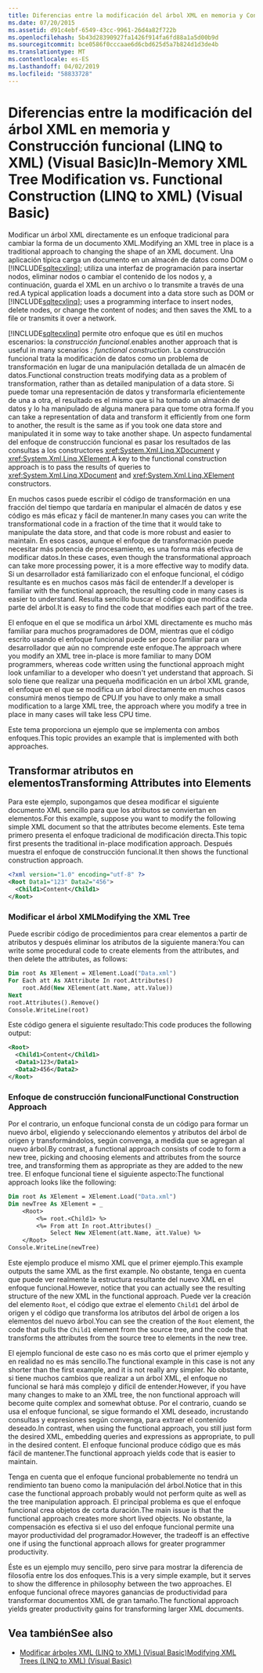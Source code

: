 ```yaml
---
title: Diferencias entre la modificación del árbol XML en memoria y Construcción funcional (LINQ to XML) (Visual Basic)
ms.date: 07/20/2015
ms.assetid: d91c4ebf-6549-43cc-9961-26d4a82f722b
ms.openlocfilehash: 5b43d28390927fa1426f914fa6fd88a1a5d00b9d
ms.sourcegitcommit: bce0586f0cccaae6d6cbd625d5a7b824d1d3de4b
ms.translationtype: MT
ms.contentlocale: es-ES
ms.lasthandoff: 04/02/2019
ms.locfileid: "58833728"
---
```

# <a name="in-memory-xml-tree-modification-vs-functional-construction-linq-to-xml-visual-basic"></a><span data-ttu-id="d031b-102">Diferencias entre la modificación del árbol XML en memoria y Construcción funcional (LINQ to XML) (Visual Basic)</span><span class="sxs-lookup"><span data-stu-id="d031b-102">In-Memory XML Tree Modification vs. Functional Construction (LINQ to XML) (Visual Basic)</span></span>
<span data-ttu-id="d031b-103">Modificar un árbol XML directamente es un enfoque tradicional para cambiar la forma de un documento XML.</span><span class="sxs-lookup"><span data-stu-id="d031b-103">Modifying an XML tree in place is a traditional approach to changing the shape of an XML document.</span></span> <span data-ttu-id="d031b-104">Una aplicación típica carga un documento en un almacén de datos como DOM o [!INCLUDE[sqltecxlinq](~/includes/sqltecxlinq-md.md)]; utiliza una interfaz de programación para insertar nodos, eliminar nodos o cambiar el contenido de los nodos y, a continuación, guarda el XML en un archivo o lo transmite a través de una red.</span><span class="sxs-lookup"><span data-stu-id="d031b-104">A typical application loads a document into a data store such as DOM or [!INCLUDE[sqltecxlinq](~/includes/sqltecxlinq-md.md)]; uses a programming interface to insert nodes, delete nodes, or change the content of nodes; and then saves the XML to a file or transmits it over a network.</span></span>  
  
 [!INCLUDE[sqltecxlinq](~/includes/sqltecxlinq-md.md)] <span data-ttu-id="d031b-105">permite otro enfoque que es útil en muchos escenarios: la *construcción funcional*.</span><span class="sxs-lookup"><span data-stu-id="d031b-105">enables another approach that is useful in many scenarios *: functional construction*.</span></span> <span data-ttu-id="d031b-106">La construcción funcional trata la modificación de datos como un problema de transformación en lugar de una manipulación detallada de un almacén de datos.</span><span class="sxs-lookup"><span data-stu-id="d031b-106">Functional construction treats modifying data as a problem of transformation, rather than as detailed manipulation of a data store.</span></span> <span data-ttu-id="d031b-107">Si puede tomar una representación de datos y transformarla eficientemente de una a otra, el resultado es el mismo que si ha tomado un almacén de datos y lo ha manipulado de alguna manera para que tome otra forma.</span><span class="sxs-lookup"><span data-stu-id="d031b-107">If you can take a representation of data and transform it efficiently from one form to another, the result is the same as if you took one data store and manipulated it in some way to take another shape.</span></span> <span data-ttu-id="d031b-108">Un aspecto fundamental del enfoque de construcción funcional es pasar los resultados de las consultas a los constructores <xref:System.Xml.Linq.XDocument> y <xref:System.Xml.Linq.XElement>.</span><span class="sxs-lookup"><span data-stu-id="d031b-108">A key to the functional construction approach is to pass the results of queries to <xref:System.Xml.Linq.XDocument> and <xref:System.Xml.Linq.XElement> constructors.</span></span>  
  
 <span data-ttu-id="d031b-109">En muchos casos puede escribir el código de transformación en una fracción del tiempo que tardaría en manipular el almacén de datos y ese código es más eficaz y fácil de mantener.</span><span class="sxs-lookup"><span data-stu-id="d031b-109">In many cases you can write the transformational code in a fraction of the time that it would take to manipulate the data store, and that code is more robust and easier to maintain.</span></span> <span data-ttu-id="d031b-110">En esos casos, aunque el enfoque de transformación puede necesitar más potencia de procesamiento, es una forma más efectiva de modificar datos.</span><span class="sxs-lookup"><span data-stu-id="d031b-110">In these cases, even though the transformational approach can take more processing power, it is a more effective way to modify data.</span></span> <span data-ttu-id="d031b-111">Si un desarrollador está familiarizado con el enfoque funcional, el código resultante es en muchos casos más fácil de entender.</span><span class="sxs-lookup"><span data-stu-id="d031b-111">If a developer is familiar with the functional approach, the resulting code in many cases is easier to understand.</span></span> <span data-ttu-id="d031b-112">Resulta sencillo buscar el código que modifica cada parte del árbol.</span><span class="sxs-lookup"><span data-stu-id="d031b-112">It is easy to find the code that modifies each part of the tree.</span></span>  
  
 <span data-ttu-id="d031b-113">El enfoque en el que se modifica un árbol XML directamente es mucho más familiar para muchos programadores de DOM, mientras que el código escrito usando el enfoque funcional puede ser poco familiar para un desarrollador que aún no comprende este enfoque.</span><span class="sxs-lookup"><span data-stu-id="d031b-113">The approach where you modify an XML tree in-place is more familiar to many DOM programmers, whereas code written using the functional approach might look unfamiliar to a developer who doesn't yet understand that approach.</span></span> <span data-ttu-id="d031b-114">Si solo tiene que realizar una pequeña modificación en un árbol XML grande, el enfoque en el que se modifica un árbol directamente en muchos casos consumirá menos tiempo de CPU.</span><span class="sxs-lookup"><span data-stu-id="d031b-114">If you have to only make a small modification to a large XML tree, the approach where you modify a tree in place in many cases will take less CPU time.</span></span>  
  
 <span data-ttu-id="d031b-115">Este tema proporciona un ejemplo que se implementa con ambos enfoques.</span><span class="sxs-lookup"><span data-stu-id="d031b-115">This topic provides an example that is implemented with both approaches.</span></span>  
  
## <a name="transforming-attributes-into-elements"></a><span data-ttu-id="d031b-116">Transformar atributos en elementos</span><span class="sxs-lookup"><span data-stu-id="d031b-116">Transforming Attributes into Elements</span></span>  
 <span data-ttu-id="d031b-117">Para este ejemplo, supongamos que desea modificar el siguiente documento XML sencillo para que los atributos se conviertan en elementos.</span><span class="sxs-lookup"><span data-stu-id="d031b-117">For this example, suppose you want to modify the following simple XML document so that the attributes become elements.</span></span> <span data-ttu-id="d031b-118">Este tema primero presenta el enfoque tradicional de modificación directa.</span><span class="sxs-lookup"><span data-stu-id="d031b-118">This topic first presents the traditional in-place modification approach.</span></span> <span data-ttu-id="d031b-119">Después muestra el enfoque de construcción funcional.</span><span class="sxs-lookup"><span data-stu-id="d031b-119">It then shows the functional construction approach.</span></span>  
  
```xml  
<?xml version="1.0" encoding="utf-8" ?>  
<Root Data1="123" Data2="456">  
  <Child1>Content</Child1>  
</Root>  
```  
  
### <a name="modifying-the-xml-tree"></a><span data-ttu-id="d031b-120">Modificar el árbol XML</span><span class="sxs-lookup"><span data-stu-id="d031b-120">Modifying the XML Tree</span></span>  
 <span data-ttu-id="d031b-121">Puede escribir código de procedimientos para crear elementos a partir de atributos y después eliminar los atributos de la siguiente manera:</span><span class="sxs-lookup"><span data-stu-id="d031b-121">You can write some procedural code to create elements from the attributes, and then delete the attributes, as follows:</span></span>  
  
```vb  
Dim root As XElement = XElement.Load("Data.xml")  
For Each att As XAttribute In root.Attributes()  
    root.Add(New XElement(att.Name, att.Value))  
Next  
root.Attributes().Remove()  
Console.WriteLine(root)  
```  
  
 <span data-ttu-id="d031b-122">Este código genera el siguiente resultado:</span><span class="sxs-lookup"><span data-stu-id="d031b-122">This code produces the following output:</span></span>  
  
```xml  
<Root>  
  <Child1>Content</Child1>  
  <Data1>123</Data1>  
  <Data2>456</Data2>  
</Root>  
```  
  
### <a name="functional-construction-approach"></a><span data-ttu-id="d031b-123">Enfoque de construcción funcional</span><span class="sxs-lookup"><span data-stu-id="d031b-123">Functional Construction Approach</span></span>  
 <span data-ttu-id="d031b-124">Por el contrario, un enfoque funcional consta de un código para formar un nuevo árbol, eligiendo y seleccionando elementos y atributos del árbol de origen y transformándolos, según convenga, a medida que se agregan al nuevo árbol.</span><span class="sxs-lookup"><span data-stu-id="d031b-124">By contrast, a functional approach consists of code to form a new tree, picking and choosing elements and attributes from the source tree, and transforming them as appropriate as they are added to the new tree.</span></span> <span data-ttu-id="d031b-125">El enfoque funcional tiene el siguiente aspecto:</span><span class="sxs-lookup"><span data-stu-id="d031b-125">The functional approach looks like the following:</span></span>  
  
```vb  
Dim root As XElement = XElement.Load("Data.xml")  
Dim newTree As XElement = _  
    <Root>  
        <%= root.<Child1> %>  
        <%= From att In root.Attributes() _  
            Select New XElement(att.Name, att.Value) %>  
    </Root>  
Console.WriteLine(newTree)  
```  
  
 <span data-ttu-id="d031b-126">Este ejemplo produce el mismo XML que el primer ejemplo.</span><span class="sxs-lookup"><span data-stu-id="d031b-126">This example outputs the same XML as the first example.</span></span> <span data-ttu-id="d031b-127">No obstante, tenga en cuenta que puede ver realmente la estructura resultante del nuevo XML en el enfoque funcional.</span><span class="sxs-lookup"><span data-stu-id="d031b-127">However, notice that you can actually see the resulting structure of the new XML in the functional approach.</span></span> <span data-ttu-id="d031b-128">Puede ver la creación del elemento `Root`, el código que extrae el elemento `Child1` del árbol de origen y el código que transforma los atributos del árbol de origen a los elementos del nuevo árbol.</span><span class="sxs-lookup"><span data-stu-id="d031b-128">You can see the creation of the `Root` element, the code that pulls the `Child1` element from the source tree, and the code that transforms the attributes from the source tree to elements in the new tree.</span></span>  
  
 <span data-ttu-id="d031b-129">El ejemplo funcional de este caso no es más corto que el primer ejemplo y en realidad no es más sencillo.</span><span class="sxs-lookup"><span data-stu-id="d031b-129">The functional example in this case is not any shorter than the first example, and it is not really any simpler.</span></span> <span data-ttu-id="d031b-130">No obstante, si tiene muchos cambios que realizar a un árbol XML, el enfoque no funcional se hará más complejo y difícil de entender.</span><span class="sxs-lookup"><span data-stu-id="d031b-130">However, if you have many changes to make to an XML tree, the non functional approach will become quite complex and somewhat obtuse.</span></span> <span data-ttu-id="d031b-131">Por el contrario, cuando se usa el enfoque funcional, se sigue formando el XML deseado, incrustando consultas y expresiones según convenga, para extraer el contenido deseado.</span><span class="sxs-lookup"><span data-stu-id="d031b-131">In contrast, when using the functional approach, you still just form the desired XML, embedding queries and expressions as appropriate, to pull in the desired content.</span></span> <span data-ttu-id="d031b-132">El enfoque funcional produce código que es más fácil de mantener.</span><span class="sxs-lookup"><span data-stu-id="d031b-132">The functional approach yields code that is easier to maintain.</span></span>  
  
 <span data-ttu-id="d031b-133">Tenga en cuenta que el enfoque funcional probablemente no tendrá un rendimiento tan bueno como la manipulación del árbol.</span><span class="sxs-lookup"><span data-stu-id="d031b-133">Notice that in this case the functional approach probably would not perform quite as well as the tree manipulation approach.</span></span> <span data-ttu-id="d031b-134">El principal problema es que el enfoque funcional crea objetos de corta duración.</span><span class="sxs-lookup"><span data-stu-id="d031b-134">The main issue is that the functional approach creates more short lived objects.</span></span> <span data-ttu-id="d031b-135">No obstante, la compensación es efectiva si el uso del enfoque funcional permite una mayor productividad del programador.</span><span class="sxs-lookup"><span data-stu-id="d031b-135">However, the tradeoff is an effective one if using the functional approach allows for greater programmer productivity.</span></span>  
  
 <span data-ttu-id="d031b-136">Éste es un ejemplo muy sencillo, pero sirve para mostrar la diferencia de filosofía entre los dos enfoques.</span><span class="sxs-lookup"><span data-stu-id="d031b-136">This is a very simple example, but it serves to show the difference in philosophy between the two approaches.</span></span> <span data-ttu-id="d031b-137">El enfoque funcional ofrece mayores ganancias de productividad para transformar documentos XML de gran tamaño.</span><span class="sxs-lookup"><span data-stu-id="d031b-137">The functional approach yields greater productivity gains for transforming larger XML documents.</span></span>  
  
## <a name="see-also"></a><span data-ttu-id="d031b-138">Vea también</span><span class="sxs-lookup"><span data-stu-id="d031b-138">See also</span></span>

- [<span data-ttu-id="d031b-139">Modificar árboles XML (LINQ to XML) (Visual Basic)</span><span class="sxs-lookup"><span data-stu-id="d031b-139">Modifying XML Trees (LINQ to XML) (Visual Basic)</span></span>](../../../../visual-basic/programming-guide/concepts/linq/modifying-xml-trees-linq-to-xml.md)
